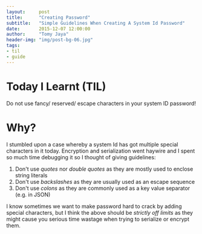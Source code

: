 ```yaml
---
layout:     post
title:      "Creating Password"
subtitle:   "Simple Guidelines When Creating A System Id Password"
date:       2015-12-07 12:00:00
author:     "Tomy Jaya"
header-img: "img/post-bg-06.jpg"
tags:
- til
- guide
---
```


# Today I Learnt (TIL)

Do not use fancy/ reserved/ escape characters in your system ID password!  

# Why?

I stumbled upon a case whereby a system Id has got multiple special characters in it today. Encryption and serialization went haywire and I spent so much time debugging it so I thought of giving guidelines: 

1. Don't use *quotes* nor *double quotes* as they are mostly used to enclose string literals
2. Don't use *backslashes* as they are usually used as an escape sequence 
3. Don't use *colons* as they are commonly used as a key value separator (e.g. in JSON)

I know sometimes we want to make password hard to crack by adding special characters, but I think the above should be *strictly off limits* as they might cause you serious time wastage when trying to serialize or encrypt them. 
